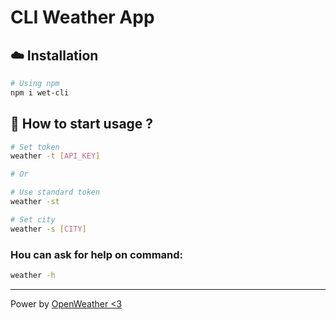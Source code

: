 # CLI Weather App

## ☁️ Installation

```sh
# Using npm
npm i wet-cli
```

## 📝 How to start usage ?

```sh
# Set token
weather -t [API_KEY]

# Or

# Use standard token
weather -st

# Set city
weather -s [CITY]
```

### Нou can ask for help on command:

```sh
weather -h
```

---

Power by [OpenWeather <3](https://openweathermap.org/)